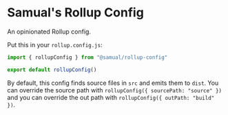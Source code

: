 # Samual's Rollup Config
An opinionated Rollup config.

Put this in your `rollup.config.js`:
```js
import { rollupConfig } from "@samual/rollup-config"

export default rollupConfig()
```

By default, this config finds source files in `src` and emits them to `dist`.
You can override the source path with `rollupConfig({ sourcePath: "source" })` and you can override the out path with
`rollupConfig({ outPath: "build" })`.
